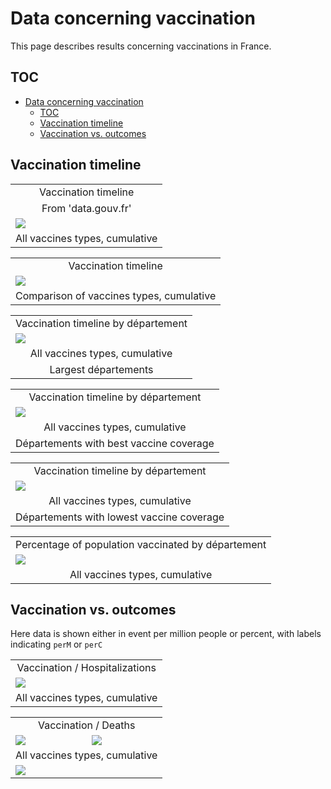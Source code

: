 # Data concerning vaccination

This page describes results concerning vaccinations in France.

## TOC
<!--TOC-->

- [Data concerning vaccination](#data-concerning-vaccination)
  - [TOC](#toc)
  - [Vaccination timeline](#vaccination-timeline)
  - [Vaccination vs. outcomes](#vaccination-vs-outcomes)

<!--TOC-->


## Vaccination timeline



<TABLE>
  <TR><TD COLSPAN="1"><CENTER>Vaccination timeline</CENTER></TD> </TR>
  <TR><TD COLSPAN="1"><CENTER>From 'data.gouv.fr'</CENTER></TD> </TR>
  <TR> <TD> <IMG SRC="./JupySessions/images/Vac01/FIG001.jpg"/></TD> </TR>
  <TR><TD COLSPAN="1"><CENTER>All vaccines types, cumulative</CENTER></TD> </TR>
</TABLE>    

<TABLE>
  <TR><TD COLSPAN="1"><CENTER>Vaccination timeline</CENTER></TD> </TR>
  <TR> <TD> <IMG SRC="./JupySessions/images/Vac01/FIG003.jpg"/></TD> </TR>
  <TR><TD COLSPAN="1"><CENTER>Comparison of vaccines types, cumulative</CENTER></TD> </TR>
</TABLE>    

<TABLE>
  <TR><TD COLSPAN="1"><CENTER>Vaccination timeline by département</CENTER></TD> </TR>
  <TR> <TD> <IMG SRC="./JupySessions/images/Vac01/FIG006.jpg"/></TD> </TR>
  <TR><TD COLSPAN="1"><CENTER>All vaccines types, cumulative</CENTER></TD> </TR>
  <TR><TD COLSPAN="1"><CENTER>Largest départements</CENTER></TD> </TR>
</TABLE>    

<TABLE>
  <TR><TD COLSPAN="1"><CENTER>Vaccination timeline by département</CENTER></TD> </TR>
  <TR> <TD> <IMG SRC="./JupySessions/images/Vac01/FIG008.jpg"/></TD> </TR>
  <TR><TD COLSPAN="1"><CENTER>All vaccines types, cumulative</CENTER></TD> </TR>
  <TR><TD COLSPAN="1"><CENTER>Départements with best vaccine coverage</CENTER></TD> </TR>
</TABLE>    

<TABLE>
  <TR><TD COLSPAN="1"><CENTER>Vaccination timeline by département</CENTER></TD> </TR>
  <TR> <TD> <IMG SRC="./JupySessions/images/Vac01/FIG010.jpg"/></TD> </TR>
  <TR><TD COLSPAN="1"><CENTER>All vaccines types, cumulative</CENTER></TD> </TR>
  <TR><TD COLSPAN="1"><CENTER>Départements with lowest vaccine coverage</CENTER></TD> </TR>
</TABLE>    

<TABLE>
  <TR><TD COLSPAN="1"><CENTER>Percentage of population vaccinated by département</CENTER></TD> </TR>
  <TR> <TD> <IMG SRC="./JupySessions/images/Vac01/FIG101.jpg"/></TD> </TR>
  <TR><TD COLSPAN="1"><CENTER>All vaccines types, cumulative</CENTER></TD> </TR>
</TABLE>    




## Vaccination vs. outcomes

Here data is shown either in event per million people or percent, with labels
indicating `perM` or `perC` 

<TABLE>
  <TR><TD COLSPAN="1"><CENTER>Vaccination / Hospitalizations</CENTER></TD> </TR>
  <TR> <TD> <IMG SRC="./JupySessions/images/Vac01/FIG210.jpg"/></TD> </TR>
  <TR><TD COLSPAN="1"><CENTER>All vaccines types, cumulative</CENTER></TD> </TR>
</TABLE>    

<TABLE>
  <TR><TD COLSPAN="2"><CENTER>Vaccination / Deaths</CENTER></TD> </TR>
  <TR> <TD> <IMG SRC="./JupySessions/images/Vac01/FIG213.jpg"/></TD> 
       <TD> <IMG SRC="./JupySessions/images/Vac01/FIG214.jpg"/></TD>  </TR>
  <TR><TD COLSPAN="2"><CENTER>All vaccines types, cumulative</CENTER></TD> </TR>
  <TR> <TD> <IMG SRC="./JupySessions/images/Vac01/FIG215.jpg"/></TD> </TR>

</TABLE>    
